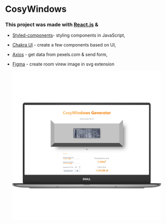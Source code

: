 # CosyWindows

### This project was made with [React.js](https://reactjs.org/) &

- [Styled-components](https://styled-components.com/)- styling components in JavaScript,
- [Chakra UI](https://chakra-ui.com/) - create a few components based on UI,
- [Axios](https://axios-http.com/docs/intro) - get data from pexels.com & send form,
- [Figma](https://www.figma.com/) - create room virew image in svg extension


   <img src="https://github.com/Sabian329/Sabian329/blob/main/CosyWindows.png" alt="logo"  />
 
